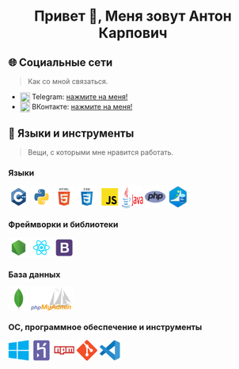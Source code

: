 <div align="center">
  <h1>Привет 👋, Меня зовут Антон Карпович</h1>
</div>

<h2>🌐 Социальные сети</h2>

> Как со мной связаться.

- <img src="https://www.svgrepo.com/show/349527/telegram.svg" align='center' height="20" width="20"/> Telegram: [нажмите на меня!](https://t.me/Scar_Proger)
- <img src="https://www.svgrepo.com/show/303449/vk-1-logo.svg" align='center' height="20" width="20" /> ВКонтакте: [нажмите на меня!](https://vk.com/zarn1_by)


<h2>🔨 Языки и инструменты</h2>

> Вещи, с которыми мне нравится работать.

<h3> Языки </h3>

<div style='display: flex'>
  <img src="./ресурсы/c++.svg" width="42" alt="C++" /> &nbsp;
  <img src="./ресурсы/python.svg" width="42" alt="Python" /> &nbsp;
  <img src="./ресурсы/html.svg" width="42" alt="HTML" /> &nbsp;
  <img src="./ресурсы/css.svg" width="42" alt="CSS" /> &nbsp;
  <img src="./ресурсы/javascript.svg" width="42" alt="JavaScript" /> &nbsp;
  <img src="./ресурсы/java.svg" width="42" alt="Java" /> &nbsp;
  <img src="./ресурсы/php.svg" width="42" alt="PHP" /> &nbsp;
  <img src="./ресурсы/sql.svg" width="42" alt="SQL" /> &nbsp;
</div>
  
<h3> Фреймворки и библиотеки </h3>

<div style='display: flex'>
  <img src="./ресурсы/node.svg" width="42" alt="NodeJS" /> &nbsp;
  <img src="./ресурсы/react.svg" width="42" alt="React" /> &nbsp;
  <img src="./ресурсы/bootstrap.svg" width="42" alt="Bootstrap" /> &nbsp;
</div>

<h3> База данных </h3>

<div style='display: flex'>
  <img src="./ресурсы/mongodb.svg" width="42" alt="MongoDB" /> &nbsp;
  <img src="./ресурсы/phpmyadmin.svg" width="84" alt="PhpMyAdmin" /> &nbsp;
</div>
  
<h3> ОС, программное обеспечение и инструменты </h3>

<div style='display: flex'>
  <img src="./ресурсы/windows.svg" width="42" alt="Windows" /> &nbsp;
  <img src="./ресурсы/heroku.svg" width="42" alt="Heroku" /> &nbsp;
  <img src="./ресурсы/npm.svg" width="42" alt="NPM" /> &nbsp;
  <img src="./ресурсы/git.svg" width="42" alt="Git" /> &nbsp;
  <img src="./ресурсы/vscode.svg" width="42" alt="VSCode" /> &nbsp;
</div>
